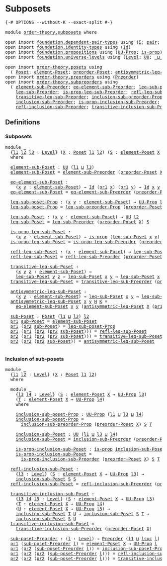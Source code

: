 # Subposets

<pre class="Agda"><a id="22" class="Symbol">{-#</a> <a id="26" class="Keyword">OPTIONS</a> <a id="34" class="Pragma">--without-K</a> <a id="46" class="Pragma">--exact-split</a> <a id="60" class="Symbol">#-}</a>

<a id="65" class="Keyword">module</a> <a id="72" href="order-theory.subposets.html" class="Module">order-theory.subposets</a> <a id="95" class="Keyword">where</a>

<a id="102" class="Keyword">open</a> <a id="107" class="Keyword">import</a> <a id="114" href="foundation.dependent-pair-types.html" class="Module">foundation.dependent-pair-types</a> <a id="146" class="Keyword">using</a> <a id="152" class="Symbol">(</a><a id="153" href="foundation-core.dependent-pair-types.html#502" class="Record">Σ</a><a id="154" class="Symbol">;</a> <a id="156" href="foundation-core.dependent-pair-types.html#575" class="InductiveConstructor">pair</a><a id="160" class="Symbol">;</a> <a id="162" href="foundation-core.dependent-pair-types.html#592" class="Field">pr1</a><a id="165" class="Symbol">;</a> <a id="167" href="foundation-core.dependent-pair-types.html#604" class="Field">pr2</a><a id="170" class="Symbol">)</a>
<a id="172" class="Keyword">open</a> <a id="177" class="Keyword">import</a> <a id="184" href="foundation.identity-types.html" class="Module">foundation.identity-types</a> <a id="210" class="Keyword">using</a> <a id="216" class="Symbol">(</a><a id="217" href="foundation-core.identity-types.html#1754" class="Datatype">Id</a><a id="219" class="Symbol">)</a>
<a id="221" class="Keyword">open</a> <a id="226" class="Keyword">import</a> <a id="233" href="foundation.propositions.html" class="Module">foundation.propositions</a> <a id="257" class="Keyword">using</a> <a id="263" class="Symbol">(</a><a id="264" href="foundation-core.propositions.html#1380" class="Function">UU-Prop</a><a id="271" class="Symbol">;</a> <a id="273" href="foundation-core.propositions.html#1296" class="Function">is-prop</a><a id="280" class="Symbol">)</a>
<a id="282" class="Keyword">open</a> <a id="287" class="Keyword">import</a> <a id="294" href="foundation.universe-levels.html" class="Module">foundation.universe-levels</a> <a id="321" class="Keyword">using</a> <a id="327" class="Symbol">(</a><a id="328" href="Agda.Primitive.html#597" class="Postulate">Level</a><a id="333" class="Symbol">;</a> <a id="335" href="foundation-core.universe-levels.html#222" class="Primitive">UU</a><a id="337" class="Symbol">;</a> <a id="339" href="Agda.Primitive.html#810" class="Primitive Operator">_⊔_</a><a id="342" class="Symbol">;</a> <a id="344" href="Agda.Primitive.html#780" class="Primitive">lsuc</a><a id="348" class="Symbol">)</a>

<a id="351" class="Keyword">open</a> <a id="356" class="Keyword">import</a> <a id="363" href="order-theory.posets.html" class="Module">order-theory.posets</a> <a id="383" class="Keyword">using</a>
  <a id="391" class="Symbol">(</a> <a id="393" href="order-theory.posets.html#731" class="Function">Poset</a><a id="398" class="Symbol">;</a> <a id="400" href="order-theory.posets.html#1145" class="Function">element-Poset</a><a id="413" class="Symbol">;</a> <a id="415" href="order-theory.posets.html#1761" class="Function">preorder-Poset</a><a id="429" class="Symbol">;</a> <a id="431" href="order-theory.posets.html#1983" class="Function">antisymmetric-leq-Poset</a><a id="454" class="Symbol">)</a>
<a id="456" class="Keyword">open</a> <a id="461" class="Keyword">import</a> <a id="468" href="order-theory.preorders.html" class="Module">order-theory.preorders</a> <a id="491" class="Keyword">using</a> <a id="497" class="Symbol">(</a><a id="498" href="order-theory.preorders.html#531" class="Function">Preorder</a><a id="506" class="Symbol">)</a>
<a id="508" class="Keyword">open</a> <a id="513" class="Keyword">import</a> <a id="520" href="order-theory.subpreorders.html" class="Module">order-theory.subpreorders</a> <a id="546" class="Keyword">using</a>
  <a id="554" class="Symbol">(</a> <a id="556" href="order-theory.subpreorders.html#808" class="Function">element-sub-Preorder</a><a id="576" class="Symbol">;</a> <a id="578" href="order-theory.subpreorders.html#887" class="Function">eq-element-sub-Preorder</a><a id="601" class="Symbol">;</a> <a id="603" href="order-theory.subpreorders.html#1024" class="Function">leq-sub-preorder-Prop</a><a id="624" class="Symbol">;</a>
    <a id="630" href="order-theory.subpreorders.html#1159" class="Function">leq-sub-Preorder</a><a id="646" class="Symbol">;</a> <a id="648" href="order-theory.subpreorders.html#1281" class="Function">is-prop-leq-sub-Preorder</a><a id="672" class="Symbol">;</a> <a id="674" href="order-theory.subpreorders.html#1460" class="Function">refl-leq-sub-Preorder</a><a id="695" class="Symbol">;</a>
    <a id="701" href="order-theory.subpreorders.html#1593" class="Function">transitive-leq-sub-Preorder</a><a id="728" class="Symbol">;</a> <a id="730" href="order-theory.subpreorders.html#2302" class="Function">inclusion-sub-preorder-Prop</a><a id="757" class="Symbol">;</a>
    <a id="763" href="order-theory.subpreorders.html#2457" class="Function">inclusion-sub-Preorder</a><a id="785" class="Symbol">;</a> <a id="787" href="order-theory.subpreorders.html#2572" class="Function">is-prop-inclusion-sub-Preorder</a><a id="817" class="Symbol">;</a>
    <a id="823" href="order-theory.subpreorders.html#2728" class="Function">refl-inclusion-sub-Preorder</a><a id="850" class="Symbol">;</a> <a id="852" href="order-theory.subpreorders.html#2888" class="Function">transitive-inclusion-sub-Preorder</a><a id="885" class="Symbol">)</a>
</pre>
## Definitions

### Subposets

<pre class="Agda">
<a id="932" class="Keyword">module</a> <a id="939" href="order-theory.subposets.html#939" class="Module">_</a>
  <a id="943" class="Symbol">{</a><a id="944" href="order-theory.subposets.html#944" class="Bound">l1</a> <a id="947" href="order-theory.subposets.html#947" class="Bound">l2</a> <a id="950" href="order-theory.subposets.html#950" class="Bound">l3</a> <a id="953" class="Symbol">:</a> <a id="955" href="Agda.Primitive.html#597" class="Postulate">Level</a><a id="960" class="Symbol">}</a> <a id="962" class="Symbol">(</a><a id="963" href="order-theory.subposets.html#963" class="Bound">X</a> <a id="965" class="Symbol">:</a> <a id="967" href="order-theory.posets.html#731" class="Function">Poset</a> <a id="973" href="order-theory.subposets.html#944" class="Bound">l1</a> <a id="976" href="order-theory.subposets.html#947" class="Bound">l2</a><a id="978" class="Symbol">)</a> <a id="980" class="Symbol">(</a><a id="981" href="order-theory.subposets.html#981" class="Bound">S</a> <a id="983" class="Symbol">:</a> <a id="985" href="order-theory.posets.html#1145" class="Function">element-Poset</a> <a id="999" href="order-theory.subposets.html#963" class="Bound">X</a> <a id="1001" class="Symbol">→</a> <a id="1003" href="foundation-core.propositions.html#1380" class="Function">UU-Prop</a> <a id="1011" href="order-theory.subposets.html#950" class="Bound">l3</a><a id="1013" class="Symbol">)</a>
  <a id="1017" class="Keyword">where</a>

  <a id="1026" href="order-theory.subposets.html#1026" class="Function">element-sub-Poset</a> <a id="1044" class="Symbol">:</a> <a id="1046" href="foundation-core.universe-levels.html#222" class="Primitive">UU</a> <a id="1049" class="Symbol">(</a><a id="1050" href="order-theory.subposets.html#944" class="Bound">l1</a> <a id="1053" href="Agda.Primitive.html#810" class="Primitive Operator">⊔</a> <a id="1055" href="order-theory.subposets.html#950" class="Bound">l3</a><a id="1057" class="Symbol">)</a>
  <a id="1061" href="order-theory.subposets.html#1026" class="Function">element-sub-Poset</a> <a id="1079" class="Symbol">=</a> <a id="1081" href="order-theory.subpreorders.html#808" class="Function">element-sub-Preorder</a> <a id="1102" class="Symbol">(</a><a id="1103" href="order-theory.posets.html#1761" class="Function">preorder-Poset</a> <a id="1118" href="order-theory.subposets.html#963" class="Bound">X</a><a id="1119" class="Symbol">)</a> <a id="1121" href="order-theory.subposets.html#981" class="Bound">S</a>

  <a id="1126" href="order-theory.subposets.html#1126" class="Function">eq-element-sub-Poset</a> <a id="1147" class="Symbol">:</a>
    <a id="1153" class="Symbol">(</a><a id="1154" href="order-theory.subposets.html#1154" class="Bound">x</a> <a id="1156" href="order-theory.subposets.html#1156" class="Bound">y</a> <a id="1158" class="Symbol">:</a> <a id="1160" href="order-theory.subposets.html#1026" class="Function">element-sub-Poset</a><a id="1177" class="Symbol">)</a> <a id="1179" class="Symbol">→</a> <a id="1181" href="foundation-core.identity-types.html#1754" class="Datatype">Id</a> <a id="1184" class="Symbol">(</a><a id="1185" href="foundation-core.dependent-pair-types.html#592" class="Field">pr1</a> <a id="1189" href="order-theory.subposets.html#1154" class="Bound">x</a><a id="1190" class="Symbol">)</a> <a id="1192" class="Symbol">(</a><a id="1193" href="foundation-core.dependent-pair-types.html#592" class="Field">pr1</a> <a id="1197" href="order-theory.subposets.html#1156" class="Bound">y</a><a id="1198" class="Symbol">)</a> <a id="1200" class="Symbol">→</a> <a id="1202" href="foundation-core.identity-types.html#1754" class="Datatype">Id</a> <a id="1205" href="order-theory.subposets.html#1154" class="Bound">x</a> <a id="1207" href="order-theory.subposets.html#1156" class="Bound">y</a>
  <a id="1211" href="order-theory.subposets.html#1126" class="Function">eq-element-sub-Poset</a> <a id="1232" class="Symbol">=</a> <a id="1234" href="order-theory.subpreorders.html#887" class="Function">eq-element-sub-Preorder</a> <a id="1258" class="Symbol">(</a><a id="1259" href="order-theory.posets.html#1761" class="Function">preorder-Poset</a> <a id="1274" href="order-theory.subposets.html#963" class="Bound">X</a><a id="1275" class="Symbol">)</a> <a id="1277" href="order-theory.subposets.html#981" class="Bound">S</a>

  <a id="1282" href="order-theory.subposets.html#1282" class="Function">leq-sub-poset-Prop</a> <a id="1301" class="Symbol">:</a> <a id="1303" class="Symbol">(</a><a id="1304" href="order-theory.subposets.html#1304" class="Bound">x</a> <a id="1306" href="order-theory.subposets.html#1306" class="Bound">y</a> <a id="1308" class="Symbol">:</a> <a id="1310" href="order-theory.subposets.html#1026" class="Function">element-sub-Poset</a><a id="1327" class="Symbol">)</a> <a id="1329" class="Symbol">→</a> <a id="1331" href="foundation-core.propositions.html#1380" class="Function">UU-Prop</a> <a id="1339" href="order-theory.subposets.html#947" class="Bound">l2</a>
  <a id="1344" href="order-theory.subposets.html#1282" class="Function">leq-sub-poset-Prop</a> <a id="1363" class="Symbol">=</a> <a id="1365" href="order-theory.subpreorders.html#1024" class="Function">leq-sub-preorder-Prop</a> <a id="1387" class="Symbol">(</a><a id="1388" href="order-theory.posets.html#1761" class="Function">preorder-Poset</a> <a id="1403" href="order-theory.subposets.html#963" class="Bound">X</a><a id="1404" class="Symbol">)</a> <a id="1406" href="order-theory.subposets.html#981" class="Bound">S</a>

  <a id="1411" href="order-theory.subposets.html#1411" class="Function">leq-sub-Poset</a> <a id="1425" class="Symbol">:</a> <a id="1427" class="Symbol">(</a><a id="1428" href="order-theory.subposets.html#1428" class="Bound">x</a> <a id="1430" href="order-theory.subposets.html#1430" class="Bound">y</a> <a id="1432" class="Symbol">:</a> <a id="1434" href="order-theory.subposets.html#1026" class="Function">element-sub-Poset</a><a id="1451" class="Symbol">)</a> <a id="1453" class="Symbol">→</a> <a id="1455" href="foundation-core.universe-levels.html#222" class="Primitive">UU</a> <a id="1458" href="order-theory.subposets.html#947" class="Bound">l2</a>
  <a id="1463" href="order-theory.subposets.html#1411" class="Function">leq-sub-Poset</a> <a id="1477" class="Symbol">=</a> <a id="1479" href="order-theory.subpreorders.html#1159" class="Function">leq-sub-Preorder</a> <a id="1496" class="Symbol">(</a><a id="1497" href="order-theory.posets.html#1761" class="Function">preorder-Poset</a> <a id="1512" href="order-theory.subposets.html#963" class="Bound">X</a><a id="1513" class="Symbol">)</a> <a id="1515" href="order-theory.subposets.html#981" class="Bound">S</a>

  <a id="1520" href="order-theory.subposets.html#1520" class="Function">is-prop-leq-sub-Poset</a> <a id="1542" class="Symbol">:</a>
    <a id="1548" class="Symbol">(</a><a id="1549" href="order-theory.subposets.html#1549" class="Bound">x</a> <a id="1551" href="order-theory.subposets.html#1551" class="Bound">y</a> <a id="1553" class="Symbol">:</a> <a id="1555" href="order-theory.subposets.html#1026" class="Function">element-sub-Poset</a><a id="1572" class="Symbol">)</a> <a id="1574" class="Symbol">→</a> <a id="1576" href="foundation-core.propositions.html#1296" class="Function">is-prop</a> <a id="1584" class="Symbol">(</a><a id="1585" href="order-theory.subposets.html#1411" class="Function">leq-sub-Poset</a> <a id="1599" href="order-theory.subposets.html#1549" class="Bound">x</a> <a id="1601" href="order-theory.subposets.html#1551" class="Bound">y</a><a id="1602" class="Symbol">)</a>
  <a id="1606" href="order-theory.subposets.html#1520" class="Function">is-prop-leq-sub-Poset</a> <a id="1628" class="Symbol">=</a> <a id="1630" href="order-theory.subpreorders.html#1281" class="Function">is-prop-leq-sub-Preorder</a> <a id="1655" class="Symbol">(</a><a id="1656" href="order-theory.posets.html#1761" class="Function">preorder-Poset</a> <a id="1671" href="order-theory.subposets.html#963" class="Bound">X</a><a id="1672" class="Symbol">)</a> <a id="1674" href="order-theory.subposets.html#981" class="Bound">S</a>

  <a id="1679" href="order-theory.subposets.html#1679" class="Function">refl-leq-sub-Poset</a> <a id="1698" class="Symbol">:</a> <a id="1700" class="Symbol">(</a><a id="1701" href="order-theory.subposets.html#1701" class="Bound">x</a> <a id="1703" class="Symbol">:</a> <a id="1705" href="order-theory.subposets.html#1026" class="Function">element-sub-Poset</a><a id="1722" class="Symbol">)</a> <a id="1724" class="Symbol">→</a> <a id="1726" href="order-theory.subposets.html#1411" class="Function">leq-sub-Poset</a> <a id="1740" href="order-theory.subposets.html#1701" class="Bound">x</a> <a id="1742" href="order-theory.subposets.html#1701" class="Bound">x</a>
  <a id="1746" href="order-theory.subposets.html#1679" class="Function">refl-leq-sub-Poset</a> <a id="1765" class="Symbol">=</a> <a id="1767" href="order-theory.subpreorders.html#1460" class="Function">refl-leq-sub-Preorder</a> <a id="1789" class="Symbol">(</a><a id="1790" href="order-theory.posets.html#1761" class="Function">preorder-Poset</a> <a id="1805" href="order-theory.subposets.html#963" class="Bound">X</a><a id="1806" class="Symbol">)</a> <a id="1808" href="order-theory.subposets.html#981" class="Bound">S</a>

  <a id="1813" href="order-theory.subposets.html#1813" class="Function">transitive-leq-sub-Poset</a> <a id="1838" class="Symbol">:</a>
    <a id="1844" class="Symbol">(</a><a id="1845" href="order-theory.subposets.html#1845" class="Bound">x</a> <a id="1847" href="order-theory.subposets.html#1847" class="Bound">y</a> <a id="1849" href="order-theory.subposets.html#1849" class="Bound">z</a> <a id="1851" class="Symbol">:</a> <a id="1853" href="order-theory.subposets.html#1026" class="Function">element-sub-Poset</a><a id="1870" class="Symbol">)</a> <a id="1872" class="Symbol">→</a>
    <a id="1878" href="order-theory.subposets.html#1411" class="Function">leq-sub-Poset</a> <a id="1892" href="order-theory.subposets.html#1847" class="Bound">y</a> <a id="1894" href="order-theory.subposets.html#1849" class="Bound">z</a> <a id="1896" class="Symbol">→</a> <a id="1898" href="order-theory.subposets.html#1411" class="Function">leq-sub-Poset</a> <a id="1912" href="order-theory.subposets.html#1845" class="Bound">x</a> <a id="1914" href="order-theory.subposets.html#1847" class="Bound">y</a> <a id="1916" class="Symbol">→</a> <a id="1918" href="order-theory.subposets.html#1411" class="Function">leq-sub-Poset</a> <a id="1932" href="order-theory.subposets.html#1845" class="Bound">x</a> <a id="1934" href="order-theory.subposets.html#1849" class="Bound">z</a>
  <a id="1938" href="order-theory.subposets.html#1813" class="Function">transitive-leq-sub-Poset</a> <a id="1963" class="Symbol">=</a> <a id="1965" href="order-theory.subpreorders.html#1593" class="Function">transitive-leq-sub-Preorder</a> <a id="1993" class="Symbol">(</a><a id="1994" href="order-theory.posets.html#1761" class="Function">preorder-Poset</a> <a id="2009" href="order-theory.subposets.html#963" class="Bound">X</a><a id="2010" class="Symbol">)</a> <a id="2012" href="order-theory.subposets.html#981" class="Bound">S</a>

  <a id="2017" href="order-theory.subposets.html#2017" class="Function">antisymmetric-leq-sub-Poset</a> <a id="2045" class="Symbol">:</a>
    <a id="2051" class="Symbol">(</a><a id="2052" href="order-theory.subposets.html#2052" class="Bound">x</a> <a id="2054" href="order-theory.subposets.html#2054" class="Bound">y</a> <a id="2056" class="Symbol">:</a> <a id="2058" href="order-theory.subposets.html#1026" class="Function">element-sub-Poset</a><a id="2075" class="Symbol">)</a> <a id="2077" class="Symbol">→</a> <a id="2079" href="order-theory.subposets.html#1411" class="Function">leq-sub-Poset</a> <a id="2093" href="order-theory.subposets.html#2052" class="Bound">x</a> <a id="2095" href="order-theory.subposets.html#2054" class="Bound">y</a> <a id="2097" class="Symbol">→</a> <a id="2099" href="order-theory.subposets.html#1411" class="Function">leq-sub-Poset</a> <a id="2113" href="order-theory.subposets.html#2054" class="Bound">y</a> <a id="2115" href="order-theory.subposets.html#2052" class="Bound">x</a> <a id="2117" class="Symbol">→</a> <a id="2119" href="foundation-core.identity-types.html#1754" class="Datatype">Id</a> <a id="2122" href="order-theory.subposets.html#2052" class="Bound">x</a> <a id="2124" href="order-theory.subposets.html#2054" class="Bound">y</a>
  <a id="2128" href="order-theory.subposets.html#2017" class="Function">antisymmetric-leq-sub-Poset</a> <a id="2156" href="order-theory.subposets.html#2156" class="Bound">x</a> <a id="2158" href="order-theory.subposets.html#2158" class="Bound">y</a> <a id="2160" href="order-theory.subposets.html#2160" class="Bound">H</a> <a id="2162" href="order-theory.subposets.html#2162" class="Bound">K</a> <a id="2164" class="Symbol">=</a>
    <a id="2170" href="order-theory.subposets.html#1126" class="Function">eq-element-sub-Poset</a> <a id="2191" href="order-theory.subposets.html#2156" class="Bound">x</a> <a id="2193" href="order-theory.subposets.html#2158" class="Bound">y</a> <a id="2195" class="Symbol">(</a><a id="2196" href="order-theory.posets.html#1983" class="Function">antisymmetric-leq-Poset</a> <a id="2220" href="order-theory.subposets.html#963" class="Bound">X</a> <a id="2222" class="Symbol">(</a><a id="2223" href="foundation-core.dependent-pair-types.html#592" class="Field">pr1</a> <a id="2227" href="order-theory.subposets.html#2156" class="Bound">x</a><a id="2228" class="Symbol">)</a> <a id="2230" class="Symbol">(</a><a id="2231" href="foundation-core.dependent-pair-types.html#592" class="Field">pr1</a> <a id="2235" href="order-theory.subposets.html#2158" class="Bound">y</a><a id="2236" class="Symbol">)</a> <a id="2238" href="order-theory.subposets.html#2160" class="Bound">H</a> <a id="2240" href="order-theory.subposets.html#2162" class="Bound">K</a><a id="2241" class="Symbol">)</a>

  <a id="2246" href="order-theory.subposets.html#2246" class="Function">sub-Poset</a> <a id="2256" class="Symbol">:</a> <a id="2258" href="order-theory.posets.html#731" class="Function">Poset</a> <a id="2264" class="Symbol">(</a><a id="2265" href="order-theory.subposets.html#944" class="Bound">l1</a> <a id="2268" href="Agda.Primitive.html#810" class="Primitive Operator">⊔</a> <a id="2270" href="order-theory.subposets.html#950" class="Bound">l3</a><a id="2272" class="Symbol">)</a> <a id="2274" href="order-theory.subposets.html#947" class="Bound">l2</a>
  <a id="2279" href="foundation-core.dependent-pair-types.html#592" class="Field">pr1</a> <a id="2283" href="order-theory.subposets.html#2246" class="Function">sub-Poset</a> <a id="2293" class="Symbol">=</a> <a id="2295" href="order-theory.subposets.html#1026" class="Function">element-sub-Poset</a>
  <a id="2315" href="foundation-core.dependent-pair-types.html#592" class="Field">pr1</a> <a id="2319" class="Symbol">(</a><a id="2320" href="foundation-core.dependent-pair-types.html#604" class="Field">pr2</a> <a id="2324" href="order-theory.subposets.html#2246" class="Function">sub-Poset</a><a id="2333" class="Symbol">)</a> <a id="2335" class="Symbol">=</a> <a id="2337" href="order-theory.subposets.html#1282" class="Function">leq-sub-poset-Prop</a>
  <a id="2358" href="foundation-core.dependent-pair-types.html#592" class="Field">pr1</a> <a id="2362" class="Symbol">(</a><a id="2363" href="foundation-core.dependent-pair-types.html#592" class="Field">pr1</a> <a id="2367" class="Symbol">(</a><a id="2368" href="foundation-core.dependent-pair-types.html#604" class="Field">pr2</a> <a id="2372" class="Symbol">(</a><a id="2373" href="foundation-core.dependent-pair-types.html#604" class="Field">pr2</a> <a id="2377" href="order-theory.subposets.html#2246" class="Function">sub-Poset</a><a id="2386" class="Symbol">)))</a> <a id="2390" class="Symbol">=</a> <a id="2392" href="order-theory.subposets.html#1679" class="Function">refl-leq-sub-Poset</a>
  <a id="2413" href="foundation-core.dependent-pair-types.html#604" class="Field">pr2</a> <a id="2417" class="Symbol">(</a><a id="2418" href="foundation-core.dependent-pair-types.html#592" class="Field">pr1</a> <a id="2422" class="Symbol">(</a><a id="2423" href="foundation-core.dependent-pair-types.html#604" class="Field">pr2</a> <a id="2427" class="Symbol">(</a><a id="2428" href="foundation-core.dependent-pair-types.html#604" class="Field">pr2</a> <a id="2432" href="order-theory.subposets.html#2246" class="Function">sub-Poset</a><a id="2441" class="Symbol">)))</a> <a id="2445" class="Symbol">=</a> <a id="2447" href="order-theory.subposets.html#1813" class="Function">transitive-leq-sub-Poset</a>
  <a id="2474" href="foundation-core.dependent-pair-types.html#604" class="Field">pr2</a> <a id="2478" class="Symbol">(</a><a id="2479" href="foundation-core.dependent-pair-types.html#604" class="Field">pr2</a> <a id="2483" class="Symbol">(</a><a id="2484" href="foundation-core.dependent-pair-types.html#604" class="Field">pr2</a> <a id="2488" href="order-theory.subposets.html#2246" class="Function">sub-Poset</a><a id="2497" class="Symbol">))</a> <a id="2500" class="Symbol">=</a> <a id="2502" href="order-theory.subposets.html#2017" class="Function">antisymmetric-leq-sub-Poset</a>
  
</pre>
### Inclusion of sub-posets

<pre class="Agda"><a id="2575" class="Keyword">module</a> <a id="2582" href="order-theory.subposets.html#2582" class="Module">_</a>
  <a id="2586" class="Symbol">{</a><a id="2587" href="order-theory.subposets.html#2587" class="Bound">l1</a> <a id="2590" href="order-theory.subposets.html#2590" class="Bound">l2</a> <a id="2593" class="Symbol">:</a> <a id="2595" href="Agda.Primitive.html#597" class="Postulate">Level</a><a id="2600" class="Symbol">}</a> <a id="2602" class="Symbol">(</a><a id="2603" href="order-theory.subposets.html#2603" class="Bound">X</a> <a id="2605" class="Symbol">:</a> <a id="2607" href="order-theory.posets.html#731" class="Function">Poset</a> <a id="2613" href="order-theory.subposets.html#2587" class="Bound">l1</a> <a id="2616" href="order-theory.subposets.html#2590" class="Bound">l2</a><a id="2618" class="Symbol">)</a>
  <a id="2622" class="Keyword">where</a>

  <a id="2631" class="Keyword">module</a> <a id="2638" href="order-theory.subposets.html#2638" class="Module">_</a>
    <a id="2644" class="Symbol">{</a><a id="2645" href="order-theory.subposets.html#2645" class="Bound">l3</a> <a id="2648" href="order-theory.subposets.html#2648" class="Bound">l4</a> <a id="2651" class="Symbol">:</a> <a id="2653" href="Agda.Primitive.html#597" class="Postulate">Level</a><a id="2658" class="Symbol">}</a> <a id="2660" class="Symbol">(</a><a id="2661" href="order-theory.subposets.html#2661" class="Bound">S</a> <a id="2663" class="Symbol">:</a> <a id="2665" href="order-theory.posets.html#1145" class="Function">element-Poset</a> <a id="2679" href="order-theory.subposets.html#2603" class="Bound">X</a> <a id="2681" class="Symbol">→</a> <a id="2683" href="foundation-core.propositions.html#1380" class="Function">UU-Prop</a> <a id="2691" href="order-theory.subposets.html#2645" class="Bound">l3</a><a id="2693" class="Symbol">)</a>
    <a id="2699" class="Symbol">(</a><a id="2700" href="order-theory.subposets.html#2700" class="Bound">T</a> <a id="2702" class="Symbol">:</a> <a id="2704" href="order-theory.posets.html#1145" class="Function">element-Poset</a> <a id="2718" href="order-theory.subposets.html#2603" class="Bound">X</a> <a id="2720" class="Symbol">→</a> <a id="2722" href="foundation-core.propositions.html#1380" class="Function">UU-Prop</a> <a id="2730" href="order-theory.subposets.html#2648" class="Bound">l4</a><a id="2732" class="Symbol">)</a>
    <a id="2738" class="Keyword">where</a>
    
    <a id="2753" href="order-theory.subposets.html#2753" class="Function">inclusion-sub-poset-Prop</a> <a id="2778" class="Symbol">:</a> <a id="2780" href="foundation-core.propositions.html#1380" class="Function">UU-Prop</a> <a id="2788" class="Symbol">(</a><a id="2789" href="order-theory.subposets.html#2587" class="Bound">l1</a> <a id="2792" href="Agda.Primitive.html#810" class="Primitive Operator">⊔</a> <a id="2794" href="order-theory.subposets.html#2645" class="Bound">l3</a> <a id="2797" href="Agda.Primitive.html#810" class="Primitive Operator">⊔</a> <a id="2799" href="order-theory.subposets.html#2648" class="Bound">l4</a><a id="2801" class="Symbol">)</a>
    <a id="2807" href="order-theory.subposets.html#2753" class="Function">inclusion-sub-poset-Prop</a> <a id="2832" class="Symbol">=</a>
      <a id="2840" href="order-theory.subpreorders.html#2302" class="Function">inclusion-sub-preorder-Prop</a> <a id="2868" class="Symbol">(</a><a id="2869" href="order-theory.posets.html#1761" class="Function">preorder-Poset</a> <a id="2884" href="order-theory.subposets.html#2603" class="Bound">X</a><a id="2885" class="Symbol">)</a> <a id="2887" href="order-theory.subposets.html#2661" class="Bound">S</a> <a id="2889" href="order-theory.subposets.html#2700" class="Bound">T</a>

    <a id="2896" href="order-theory.subposets.html#2896" class="Function">inclusion-sub-Poset</a> <a id="2916" class="Symbol">:</a> <a id="2918" href="foundation-core.universe-levels.html#222" class="Primitive">UU</a> <a id="2921" class="Symbol">(</a><a id="2922" href="order-theory.subposets.html#2587" class="Bound">l1</a> <a id="2925" href="Agda.Primitive.html#810" class="Primitive Operator">⊔</a> <a id="2927" href="order-theory.subposets.html#2645" class="Bound">l3</a> <a id="2930" href="Agda.Primitive.html#810" class="Primitive Operator">⊔</a> <a id="2932" href="order-theory.subposets.html#2648" class="Bound">l4</a><a id="2934" class="Symbol">)</a>
    <a id="2940" href="order-theory.subposets.html#2896" class="Function">inclusion-sub-Poset</a> <a id="2960" class="Symbol">=</a> <a id="2962" href="order-theory.subpreorders.html#2457" class="Function">inclusion-sub-Preorder</a> <a id="2985" class="Symbol">(</a><a id="2986" href="order-theory.posets.html#1761" class="Function">preorder-Poset</a> <a id="3001" href="order-theory.subposets.html#2603" class="Bound">X</a><a id="3002" class="Symbol">)</a> <a id="3004" href="order-theory.subposets.html#2661" class="Bound">S</a> <a id="3006" href="order-theory.subposets.html#2700" class="Bound">T</a>

    <a id="3013" href="order-theory.subposets.html#3013" class="Function">is-prop-inclusion-sub-Poset</a> <a id="3041" class="Symbol">:</a> <a id="3043" href="foundation-core.propositions.html#1296" class="Function">is-prop</a> <a id="3051" href="order-theory.subposets.html#2896" class="Function">inclusion-sub-Poset</a>
    <a id="3075" href="order-theory.subposets.html#3013" class="Function">is-prop-inclusion-sub-Poset</a> <a id="3103" class="Symbol">=</a>
      <a id="3111" href="order-theory.subpreorders.html#2572" class="Function">is-prop-inclusion-sub-Preorder</a> <a id="3142" class="Symbol">(</a><a id="3143" href="order-theory.posets.html#1761" class="Function">preorder-Poset</a> <a id="3158" href="order-theory.subposets.html#2603" class="Bound">X</a><a id="3159" class="Symbol">)</a> <a id="3161" href="order-theory.subposets.html#2661" class="Bound">S</a> <a id="3163" href="order-theory.subposets.html#2700" class="Bound">T</a>

  <a id="3168" href="order-theory.subposets.html#3168" class="Function">refl-inclusion-sub-Poset</a> <a id="3193" class="Symbol">:</a>
    <a id="3199" class="Symbol">{</a><a id="3200" href="order-theory.subposets.html#3200" class="Bound">l3</a> <a id="3203" class="Symbol">:</a> <a id="3205" href="Agda.Primitive.html#597" class="Postulate">Level</a><a id="3210" class="Symbol">}</a> <a id="3212" class="Symbol">(</a><a id="3213" href="order-theory.subposets.html#3213" class="Bound">S</a> <a id="3215" class="Symbol">:</a> <a id="3217" href="order-theory.posets.html#1145" class="Function">element-Poset</a> <a id="3231" href="order-theory.subposets.html#2603" class="Bound">X</a> <a id="3233" class="Symbol">→</a> <a id="3235" href="foundation-core.propositions.html#1380" class="Function">UU-Prop</a> <a id="3243" href="order-theory.subposets.html#3200" class="Bound">l3</a><a id="3245" class="Symbol">)</a> <a id="3247" class="Symbol">→</a>
    <a id="3253" href="order-theory.subposets.html#2896" class="Function">inclusion-sub-Poset</a> <a id="3273" href="order-theory.subposets.html#3213" class="Bound">S</a> <a id="3275" href="order-theory.subposets.html#3213" class="Bound">S</a>
  <a id="3279" href="order-theory.subposets.html#3168" class="Function">refl-inclusion-sub-Poset</a> <a id="3304" class="Symbol">=</a> <a id="3306" href="order-theory.subpreorders.html#2728" class="Function">refl-inclusion-sub-Preorder</a> <a id="3334" class="Symbol">(</a><a id="3335" href="order-theory.posets.html#1761" class="Function">preorder-Poset</a> <a id="3350" href="order-theory.subposets.html#2603" class="Bound">X</a><a id="3351" class="Symbol">)</a>

  <a id="3356" href="order-theory.subposets.html#3356" class="Function">transitive-inclusion-sub-Poset</a> <a id="3387" class="Symbol">:</a>
    <a id="3393" class="Symbol">{</a><a id="3394" href="order-theory.subposets.html#3394" class="Bound">l3</a> <a id="3397" href="order-theory.subposets.html#3397" class="Bound">l4</a> <a id="3400" href="order-theory.subposets.html#3400" class="Bound">l5</a> <a id="3403" class="Symbol">:</a> <a id="3405" href="Agda.Primitive.html#597" class="Postulate">Level</a><a id="3410" class="Symbol">}</a> <a id="3412" class="Symbol">(</a><a id="3413" href="order-theory.subposets.html#3413" class="Bound">S</a> <a id="3415" class="Symbol">:</a> <a id="3417" href="order-theory.posets.html#1145" class="Function">element-Poset</a> <a id="3431" href="order-theory.subposets.html#2603" class="Bound">X</a> <a id="3433" class="Symbol">→</a> <a id="3435" href="foundation-core.propositions.html#1380" class="Function">UU-Prop</a> <a id="3443" href="order-theory.subposets.html#3394" class="Bound">l3</a><a id="3445" class="Symbol">)</a>
    <a id="3451" class="Symbol">(</a><a id="3452" href="order-theory.subposets.html#3452" class="Bound">T</a> <a id="3454" class="Symbol">:</a> <a id="3456" href="order-theory.posets.html#1145" class="Function">element-Poset</a> <a id="3470" href="order-theory.subposets.html#2603" class="Bound">X</a> <a id="3472" class="Symbol">→</a> <a id="3474" href="foundation-core.propositions.html#1380" class="Function">UU-Prop</a> <a id="3482" href="order-theory.subposets.html#3397" class="Bound">l4</a><a id="3484" class="Symbol">)</a>
    <a id="3490" class="Symbol">(</a><a id="3491" href="order-theory.subposets.html#3491" class="Bound">U</a> <a id="3493" class="Symbol">:</a> <a id="3495" href="order-theory.posets.html#1145" class="Function">element-Poset</a> <a id="3509" href="order-theory.subposets.html#2603" class="Bound">X</a> <a id="3511" class="Symbol">→</a> <a id="3513" href="foundation-core.propositions.html#1380" class="Function">UU-Prop</a> <a id="3521" href="order-theory.subposets.html#3400" class="Bound">l5</a><a id="3523" class="Symbol">)</a> <a id="3525" class="Symbol">→</a>
    <a id="3531" href="order-theory.subposets.html#2896" class="Function">inclusion-sub-Poset</a> <a id="3551" href="order-theory.subposets.html#3452" class="Bound">T</a> <a id="3553" href="order-theory.subposets.html#3491" class="Bound">U</a> <a id="3555" class="Symbol">→</a> <a id="3557" href="order-theory.subposets.html#2896" class="Function">inclusion-sub-Poset</a> <a id="3577" href="order-theory.subposets.html#3413" class="Bound">S</a> <a id="3579" href="order-theory.subposets.html#3452" class="Bound">T</a> <a id="3581" class="Symbol">→</a>
    <a id="3587" href="order-theory.subposets.html#2896" class="Function">inclusion-sub-Poset</a> <a id="3607" href="order-theory.subposets.html#3413" class="Bound">S</a> <a id="3609" href="order-theory.subposets.html#3491" class="Bound">U</a>
  <a id="3613" href="order-theory.subposets.html#3356" class="Function">transitive-inclusion-sub-Poset</a> <a id="3644" class="Symbol">=</a>
    <a id="3650" href="order-theory.subpreorders.html#2888" class="Function">transitive-inclusion-sub-Preorder</a> <a id="3684" class="Symbol">(</a><a id="3685" href="order-theory.posets.html#1761" class="Function">preorder-Poset</a> <a id="3700" href="order-theory.subposets.html#2603" class="Bound">X</a><a id="3701" class="Symbol">)</a> 

  <a id="3707" href="order-theory.subposets.html#3707" class="Function">sub-poset-Preorder</a> <a id="3726" class="Symbol">:</a> <a id="3728" class="Symbol">(</a><a id="3729" href="order-theory.subposets.html#3729" class="Bound">l</a> <a id="3731" class="Symbol">:</a> <a id="3733" href="Agda.Primitive.html#597" class="Postulate">Level</a><a id="3738" class="Symbol">)</a> <a id="3740" class="Symbol">→</a> <a id="3742" href="order-theory.preorders.html#531" class="Function">Preorder</a> <a id="3751" class="Symbol">(</a><a id="3752" href="order-theory.subposets.html#2587" class="Bound">l1</a> <a id="3755" href="Agda.Primitive.html#810" class="Primitive Operator">⊔</a> <a id="3757" href="Agda.Primitive.html#780" class="Primitive">lsuc</a> <a id="3762" href="order-theory.subposets.html#3729" class="Bound">l</a><a id="3763" class="Symbol">)</a> <a id="3765" class="Symbol">(</a><a id="3766" href="order-theory.subposets.html#2587" class="Bound">l1</a> <a id="3769" href="Agda.Primitive.html#810" class="Primitive Operator">⊔</a> <a id="3771" href="order-theory.subposets.html#3729" class="Bound">l</a><a id="3772" class="Symbol">)</a>
  <a id="3776" href="foundation-core.dependent-pair-types.html#592" class="Field">pr1</a> <a id="3780" class="Symbol">(</a><a id="3781" href="order-theory.subposets.html#3707" class="Function">sub-poset-Preorder</a> <a id="3800" href="order-theory.subposets.html#3800" class="Bound">l</a><a id="3801" class="Symbol">)</a> <a id="3803" class="Symbol">=</a> <a id="3805" href="order-theory.posets.html#1145" class="Function">element-Poset</a> <a id="3819" href="order-theory.subposets.html#2603" class="Bound">X</a> <a id="3821" class="Symbol">→</a> <a id="3823" href="foundation-core.propositions.html#1380" class="Function">UU-Prop</a> <a id="3831" href="order-theory.subposets.html#3800" class="Bound">l</a>
  <a id="3835" href="foundation-core.dependent-pair-types.html#592" class="Field">pr1</a> <a id="3839" class="Symbol">(</a><a id="3840" href="foundation-core.dependent-pair-types.html#604" class="Field">pr2</a> <a id="3844" class="Symbol">(</a><a id="3845" href="order-theory.subposets.html#3707" class="Function">sub-poset-Preorder</a> <a id="3864" href="order-theory.subposets.html#3864" class="Bound">l</a><a id="3865" class="Symbol">))</a> <a id="3868" class="Symbol">=</a> <a id="3870" href="order-theory.subposets.html#2753" class="Function">inclusion-sub-poset-Prop</a>
  <a id="3897" href="foundation-core.dependent-pair-types.html#592" class="Field">pr1</a> <a id="3901" class="Symbol">(</a><a id="3902" href="foundation-core.dependent-pair-types.html#604" class="Field">pr2</a> <a id="3906" class="Symbol">(</a><a id="3907" href="foundation-core.dependent-pair-types.html#604" class="Field">pr2</a> <a id="3911" class="Symbol">(</a><a id="3912" href="order-theory.subposets.html#3707" class="Function">sub-poset-Preorder</a> <a id="3931" href="order-theory.subposets.html#3931" class="Bound">l</a><a id="3932" class="Symbol">)))</a> <a id="3936" class="Symbol">=</a> <a id="3938" href="order-theory.subposets.html#3168" class="Function">refl-inclusion-sub-Poset</a>
  <a id="3965" href="foundation-core.dependent-pair-types.html#604" class="Field">pr2</a> <a id="3969" class="Symbol">(</a><a id="3970" href="foundation-core.dependent-pair-types.html#604" class="Field">pr2</a> <a id="3974" class="Symbol">(</a><a id="3975" href="foundation-core.dependent-pair-types.html#604" class="Field">pr2</a> <a id="3979" class="Symbol">(</a><a id="3980" href="order-theory.subposets.html#3707" class="Function">sub-poset-Preorder</a> <a id="3999" href="order-theory.subposets.html#3999" class="Bound">l</a><a id="4000" class="Symbol">)))</a> <a id="4004" class="Symbol">=</a> <a id="4006" href="order-theory.subposets.html#3356" class="Function">transitive-inclusion-sub-Poset</a>
</pre>